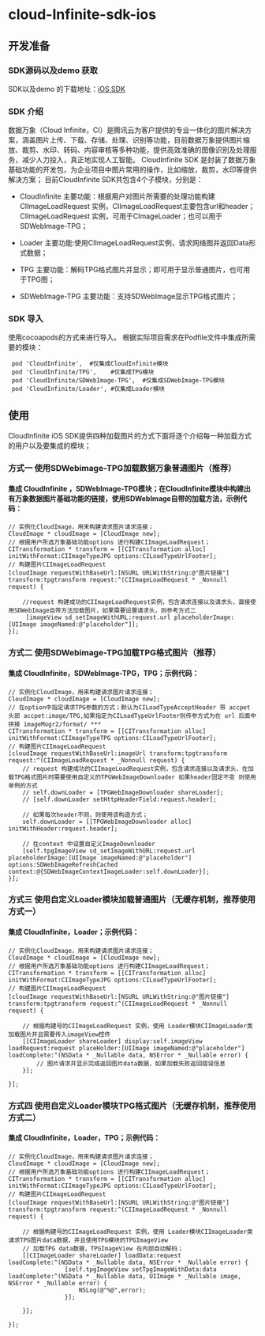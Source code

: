 # cloud-Infinite-sdk-ios
## 开发准备

### SDK源码以及demo 获取

SDK以及demo 的下载地址：[iOS SDK](https://github.com/tencentyun/cloud-Infinite-sdk-ios.git)

### SDK 介绍
数据万象（Cloud Infinite，CI）是腾讯云为客户提供的专业一体化的图片解决方案，涵盖图片上传、下载、存储、处理、识别等功能，目前数据万象提供图片缩放、裁剪、水印、转码、内容审核等多种功能，提供高效准确的图像识别及处理服务，减少人力投入，真正地实现人工智能。
CloudInfinite SDK 是封装了数据万象基础功能的开发包，为企业项目中图片常用的操作，比如缩放，裁剪，水印等提供解决方案；
目前CloudInfinite SDK共包含4个子模块，分别是：
* CloudInfinite 主要功能：根据用户对图片所需要的处理功能构建 CIImageLoadRequest 实例，CIImageLoadRequest主要包含url和header；CIImageLoadRequest 实例，可用于CImageLoader；也可以用于SDWebImage-TPG；

* Loader 主要功能:使用CIImageLoadRequest实例，请求网络图并返回Data形式数据；
* TPG 主要功能：解码TPG格式图片并显示；即可用于显示普通图片，也可用于TPG图；
* SDWebImage-TPG 主要功能：支持SDWebImage显示TPG格式图片；


### SDK 导入
使用cocoapods的方式来进行导入。
根据实际项目需求在Podfile文件中集成所需要的模块：

~~~
 pod 'CloudInfinite',  #仅集成CloudInfinite模块
 pod 'CloudInfinite/TPG',    #仅集成TPG模块       
 pod 'CloudInfinite/SDWebImage-TPG',  #仅集成SDWebImage-TPG模块
 pod 'CloudInfinite/Loader', #仅集成Loader模块  
~~~


## 使用
CloudInfinite iOS SDK提供四种加载图片的方式下面将逐个介绍每一种加载方式的用户以及要集成的模块；

### 方式一 使用SDWebimage-TPG加载数据万象普通图片（推荐）
#### 集成 CloudInfinite ，SDWebImage-TPG模块；在CloudInfinite模块中构建出有万象数据图片基础功能的链接，使用SDWebImage自带的加载方法，示例代码：
	// 实例化CloudImage，用来构建请求图片请求连接；
	CloudImage * cloudImage = [CloudImage new];
	// 根据用户所选万象基础功能options 进行构建CIImageLoadRequest；
	CITransformation * transform = [[CITransformation alloc] initWithFormat:CIImageTypeJPG options:CILoadTypeUrlFooter];
	// 构建图片CIImageLoadRequest
	[cloudImage requestWithBaseUrl:[NSURL URLWithString:@"图片链接"] transform:tpgtransform request:^(CIImageLoadRequest * _Nonnull request) {

		//request 构建成功的CIImageLoadRequest实例，包含请求连接以及请求头，直接使用SDWebImage自带方法加载图片，如果需要设置请求头，则参考方式二
 	     [imageView sd_setImageWithURL:request.url placeholderImage:[UIImage imageNamed:@"placeholder"]];
	}];


### 方式二 使用SDWebimage-TPG加载TPG格式图片（推荐）
#### 集成 CloudInfinite，SDWebImage-TPG，TPG；示例代码：

	// 实例化CloudImage，用来构建请求图片请求连接；
	CloudImage * cloudImage = [CloudImage new];
	// 在option中指定请求TPG参数的方式；默认为CILoadTypeAcceptHeader 带 accpet 头部 accpet:image/TPG,如果指定为CILoadTypeUrlFooter则传参方式为在 url 后面中拼接 imageMogr2/format/ ***
	CITransformation * transform = [[CITransformation alloc] initWithFormat:CIImageTypeTPG options:CILoadTypeUrlFooter];
	// 构建图片CIImageLoadRequest
	[cloudImage requestWithBaseUrl:imageUrl transform:tpgtransform request:^(CIImageLoadRequest * _Nonnull request) {
		// request 构建成功的CIImageLoadRequest实例，包含请求连接以及请求头，在加载TPG格式图片时需要使用自定义的TPGWebImageDownloader 如果header固定不变 则使用单例的方式
		// self.downLoader = [TPGWebImageDownloader shareLoader];
		// [self.downLoader setHttpHeaderField:request.header];
        
		// 如果每次header不同，则使用该构造方式；
		self.downLoader = [[TPGWebImageDownloader alloc] initWithHeader:request.header];

		// 在context 中设置自定义ImageDownloader
		[self.tpgImageView sd_setImageWithURL:request.url placeholderImage:[UIImage imageNamed:@"placeholder"] options:SDWebImageRefreshCached context:@{SDWebImageContextImageLoader:self.downLoader}];
	}];

### 方式三 使用自定义Loader模块加载普通图片（无缓存机制，推荐使用方式一）
#### 集成 CloudInfinite，Loader；示例代码：

	// 实例化CloudImage，用来构建请求图片请求连接；
	CloudImage * cloudImage = [CloudImage new];
	// 根据用户所选万象基础功能options 进行构建CIImageLoadRequest；
	CITransformation * transform = [[CITransformation alloc] initWithFormat:CIImageTypeJPG options:CILoadTypeUrlFooter];
	// 构建图片CIImageLoadRequest
	[cloudImage requestWithBaseUrl:[NSURL URLWithString:@"图片链接"] transform:tpgtransform request:^(CIImageLoadRequest * _Nonnull request) {

		// 根据构建号的CIImageLoadRequest 实例，使用 Loader模块CIImageLoader类加载图片并且需要传入imageView控件
		[[CIImageLoader shareLoader] display:self.imageView loadRequest:request placeHolder:[UIImage imageNamed:@"placeholder"] loadComplete:^(NSData * _Nullable data, NSError * _Nullable error) {
            // 图片请求并显示完成返回图片data数据，如果加载失败返回错误信息
		}];

	}];


### 方式四 使用自定义Loader模块TPG格式图片（无缓存机制，推荐使用方式二）
#### 集成 CloudInfinite，Loader，TPG；示例代码：


	// 实例化CloudImage，用来构建请求图片请求连接；
	CloudImage * cloudImage = [CloudImage new];
	// 根据用户所选万象基础功能options 进行构建CIImageLoadRequest；
	CITransformation * transform = [[CITransformation alloc] initWithFormat:CIImageTypeJPG options:CILoadTypeUrlFooter];
	// 构建图片CIImageLoadRequest
	[cloudImage requestWithBaseUrl:[NSURL URLWithString:@"图片链接"] transform:tpgtransform request:^(CIImageLoadRequest * _Nonnull request) {

		// 根据构建号的CIImageLoadRequest 实例，使用 Loader模块CIImageLoader类请求TPG图片data数据，并且使用TPG模块的TPGImageView
		// 加载TPG data数据，TPGImageView 在内部自动解码；
  		[[CIImageLoader shareLoader] loadData:request loadComplete:^(NSData * _Nullable data, NSError * _Nullable error) {
                    [self.tpgImageView setTpgImageWithData:data loadComplete:^(NSData * _Nullable data, UIImage * _Nullable image, NSError * _Nullable error) {
                        NSLog(@"%@",error);
                    }];
            
		}];		

	}];

